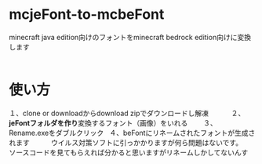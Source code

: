 # mcjeFont-to-mcbeFont  
minecraft java edition向けのフォントをminecraft bedrock edition向けに変換します  
  
# 使い方　　
１、clone or downloadからdownload zipでダウンロードし解凍　　　
２、**jeFontフォルダを作り**変換するフォント（画像）をいれる　　
３、Rename.exeをダブルクリック  
４、beFontにリネームされたフォントが生成されます  
　　
ウイルス対策ソフトに引っかかりますが何ら問題はないです。　　
ソースコードを見てもらえれば分かると思いますがリネームしかしてないんす　　
